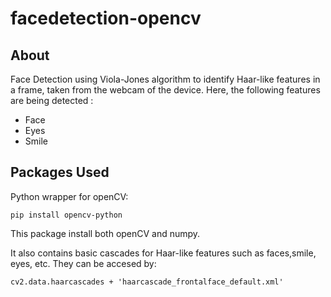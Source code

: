 # facedetection-opencv
## About

Face Detection using Viola-Jones algorithm  to identify Haar-like features in a frame, taken from the webcam of the device.
Here, the following features are being detected :
- Face
- Eyes
- Smile

## Packages Used

Python wrapper for openCV:

    pip install opencv-python
This package install both openCV and numpy.

It also contains basic cascades for Haar-like features such as faces,smile, eyes, etc.
They can be accesed by:

    cv2.data.haarcascades + 'haarcascade_frontalface_default.xml'
